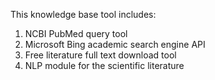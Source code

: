 This knowledge base tool includes:

1. NCBI PubMed query tool
2. Microsoft Bing academic search engine API
2. Free literature full text download tool
3. NLP module for the scientific literature